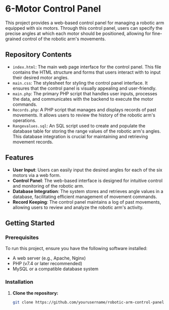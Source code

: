 # 6-Motor Control Panel

This project provides a web-based control panel for managing a robotic arm equipped with six motors. Through this control panel, users can specify the precise angles at which each motor should be positioned, allowing for fine-grained control of the robotic arm's movements.

## Repository Contents

- `index.html`: The main web page interface for the control panel. This file contains the HTML structure and forms that users interact with to input their desired motor angles.
- `main.css`: The stylesheet for styling the control panel interface. It ensures that the control panel is visually appealing and user-friendly.
- `main.php`: The primary PHP script that handles user inputs, processes the data, and communicates with the backend to execute the motor commands.
- `Records.php`: A PHP script that manages and displays records of past movements. It allows users to review the history of the robotic arm's operations.
- `Rangevalues.sql`: An SQL script used to create and populate the database table for storing the range values of the robotic arm's angles. This database integration is crucial for maintaining and retrieving movement records.

## Features

- **User Input**: Users can easily input the desired angles for each of the six motors via a web form.
- **Control Panel**: The web-based interface is designed for intuitive control and monitoring of the robotic arm.
- **Database Integration**: The system stores and retrieves angle values in a database, facilitating efficient management of movement commands.
- **Record Keeping**: The control panel maintains a log of past movements, allowing users to review and analyze the robotic arm's activity.

## Getting Started

### Prerequisites

To run this project, ensure you have the following software installed:

- A web server (e.g., Apache, Nginx)
- PHP (v7.4 or later recommended)
- MySQL or a compatible database system

### Installation

1. **Clone the repository:**

   ```sh
   git clone https://github.com/yourusername/robotic-arm-control-panel.git
